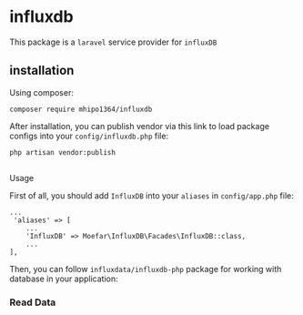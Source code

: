# influxdb

This package is a `laravel` service provider for `influxDB`

## installation

Using composer:

    composer require mhipo1364/influxdb

After installation, you can publish vendor via this link to load package configs into your `config/influxdb.php` file:
    
    php artisan vendor:publish

##
Usage

First of all, you should add `InfluxDB` into your `aliases` in `config/app.php` file:

    ...
     'aliases' => [
        ...
        'InfluxDB' => Moefar\InfluxDB\Facades\InfluxDB::class,
        ...
    ],

Then, you can follow `influxdata/influxdb-php` package for working with database in your application:

### Read Data


